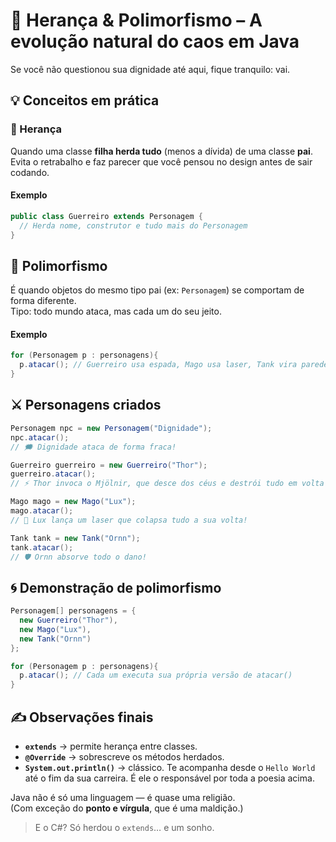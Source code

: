  # 🧬 Herança & Polimorfismo – A evolução natural do caos em Java

 Se você não questionou sua dignidade até aqui, fique tranquilo: vai.

 ## 💡 Conceitos em prática

 ### 🔗 Herança

 Quando uma classe **filha herda tudo** (menos a dívida) de uma classe **pai**.  
 Evita o retrabalho e faz parecer que você pensou no design antes de sair codando.

 #### Exemplo

 ```java
 public class Guerreiro extends Personagem {
   // Herda nome, construtor e tudo mais do Personagem
 }
 ```

 ## 🧠 Polimorfismo

 É quando objetos do mesmo tipo pai (ex: `Personagem`) se comportam de forma diferente.  
 Tipo: todo mundo ataca, mas cada um do seu jeito.

 #### Exemplo

 ```java 
 for (Personagem p : personagens){
   p.atacar(); // Guerreiro usa espada, Mago usa laser, Tank vira parede.
 }
 ```

 ## ⚔️ Personagens criados

 ```java
 Personagem npc = new Personagem("Dignidade");
 npc.atacar();
 // 🗯️ Dignidade ataca de forma fraca!

 Guerreiro guerreiro = new Guerreiro("Thor");
 guerreiro.atacar();
 // ⚡ Thor invoca o Mjölnir, que desce dos céus e destrói tudo em volta!

 Mago mago = new Mago("Lux");
 mago.atacar();
 // 🔮 Lux lança um laser que colapsa tudo a sua volta!

 Tank tank = new Tank("Ornn");
 tank.atacar();
 // 🛡️ Ornn absorve todo o dano!
 ```

 ## 🌀 Demonstração de polimorfismo

 ```java
 Personagem[] personagens = {
   new Guerreiro("Thor"),
   new Mago("Lux"),
   new Tank("Ornn")
 };

 for (Personagem p : personagens){
   p.atacar(); // Cada um executa sua própria versão de atacar()
 }
 ```

 ## ✍️ Observações finais

 - **`extends`** → permite herança entre classes.  
 - **`@Override`** → sobrescreve os métodos herdados.  
 - **`System.out.println()`** → clássico. Te acompanha desde o `Hello World` até o fim da sua carreira. É ele o responsável por toda a poesia acima.  

 Java não é só uma linguagem — é quase uma religião.  
 (Com exceção do **ponto e vírgula**, que é uma maldição.)

 > E o C#? Só herdou o `extends`… e um sonho.
